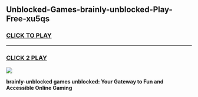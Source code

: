 
## Unblocked-Games-brainly-unblocked-Play-Free-xu5qs
<h3>
<a href="https://premium76.site?title=brainly-unblocked&ref=23A">CLICK TO PLAY</a></h3>
<hr>

<h3>
<a href="https://premium76.site?title=brainly-unblocked&ref=23A">CLICK 2 PLAY</a>
  
</h3>

<a href="https://premium76.site?title=brainly-unblocked&ref=23A"><img src="https://clearcache.store/games.png"></a>


**brainly-unblocked games unblocked: Your Gateway to Fun and Accessible Online Gaming**
